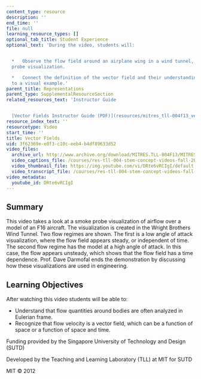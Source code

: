 ```yaml
---
content_type: resource
description: ''
end_time: ''
file: null
learning_resource_types: []
optional_tab_title: Student Experience
optional_text: 'During the video, students will:


  *   Observe the flow field around an airplane wing in a wind tunnel, using a smoke
  probe visualization.

  *   Connect the definition of the vector field and their understanding of flow lines
  to a visual example.'
parent_title: Representations
parent_type: SupplementalResourceSection
related_resources_text: 'Instructor Guide


  [Vector Fields Instructor Guide (PDF)](resources/mitres_tll-004f13_vecf_ig)'
resource_index_text: ''
resourcetype: Video
start_time: ''
title: Vector Fields
uid: 3f62369e-e0f3-c10c-eeb4-b4df89633d52
video_files:
  archive_url: http://www.archive.org/download/MITRES.TLL-004F13/MITRES_TLL-004F13_vector_fields_300k.mp4
  video_captions_file: /courses/res-tll-004-stem-concept-videos-fall-2013/53d49fadbee7550d8dcce9adb30e9edb_DRte6vRCIgI.vtt
  video_thumbnail_file: https://img.youtube.com/vi/DRte6vRCIgI/default.jpg
  video_transcript_file: /courses/res-tll-004-stem-concept-videos-fall-2013/6e4799107b9c3efcedbc01ac495755a0_DRte6vRCIgI.pdf
video_metadata:
  youtube_id: DRte6vRCIgI
---
```


Summary
-------

This video takes a look at a smoke probe visualization of airflow over a model of an F16 aircraft. The visualization is created in the Wright Brothers Wind Tunnel. Two flow regimes are shown. The first is a low angle of attack visualization, where the flow field appears steady, or independent of time. The second flow regime has the model at a high angle of attack. In this case, the flow appears unsteady, which shows that the flow field has a time dependence. Prof. Dave Darmofal ends the demonstration by discussing how these visualizations are used in engineering.

Learning Objectives
-------------------

After watching this video students will be able to:

*   Understand that flow quantities around bodies are often analyzed in Eulerian frame.
*   Recognize that flow velocity is a vector field, which can be a function of space or a function of space and time.

Funding provided by the Singapore University of Technology and Design (SUTD)

Developed by the Teaching and Learning Laboratory (TLL) at MIT for SUTD

MIT © 2012